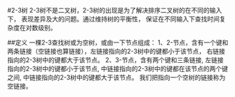 #2-3树
2-3树不是二叉树，2-3树的出现是为了解决排序二叉树的在不同的输入下，
表现差异及大的问题。通过维持树的平衡性，
保证在不同输入下查找时间复杂度在对数级别。

##定义
一棵2-3查找树或为空树，或由一下节点组成：
1、2-节点，含有一个键和两条链接（空链接也算链接），左链接指向的2-3树中的键都小于该节点，
右链接指向的2-3树中的键都大于该节点。
2、3-节点，含有两个键和三条链接,
左链接指向的2-3树中的键都小于该节点,
中链接指向的2-3树中的键都在该节点的两个键之间,
中链接指向的2-3树中的键都大于该节点。
我们把指向一个空树的链接称为空链接。

